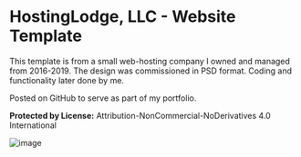 # HostingLodge, LLC - Website Template

This template is from a small web-hosting company I owned and managed from 2016-2019. The design was commissioned in PSD format. Coding and functionality later done by me.

Posted on GitHub to serve as part of my portfolio.

**Protected by License:** Attribution-NonCommercial-NoDerivatives 4.0 International

![image](https://user-images.githubusercontent.com/32527177/208253246-f3b905fd-038d-4002-a360-d208aa5f7595.png)
